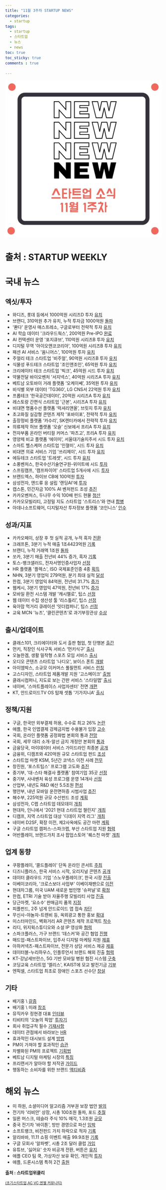 ```yaml
---
title: "11월 3주차 STARTUP NEWS"
categories: 
  - startup
tags: 
  - startup
  - 스타트업
  - 뉴스
  - news
toc: true
toc_sticky: true
comments : true

---
```


![news](/assets/img/news.jpg)
# **출처 : STARTUP WEEKLY**

# **국내 뉴스**                                                

## 엑싯/투자                                                    
-  와디즈, 롯데 등에서 1000억원 시리즈D 투자 [유치](https://event.stibee.com/v2/click/MzQ4MDcvNzU5MzYxLzk1OTk5Lw/aHR0cDovL2l0LmNob3N1bi5jb20vc2l0ZS9kYXRhL2h0bWxfZGlyLzIwMjEvMTEvMTAvMjAyMTExMTAwMjAxNS5odG1s) 
-  브랜디, 310억원 추가 유치, 누적 투자금 1000억원 [돌파](https://event.stibee.com/v2/click/MzQ4MDcvNzU5MzYxLzk1OTk5Lw/aHR0cHM6Ly93d3cudmVudHVyZXNxdWFyZS5uZXQvODQyMDMy) 
-  ‘콴다’ 운영사 매스프레소, 구글로부터 전략적 투자 [유치](https://event.stibee.com/v2/click/MzQ4MDcvNzU5MzYxLzk1OTk5Lw/aHR0cHM6Ly93d3cuYmxvdGVyLm5ldC9uZXdzVmlldy9ibHQyMDIxMTExMDAwMjI) 
-  AI 학습 데이터 '크라우드웍스', 200억원 Pre-IPO [완료](https://event.stibee.com/v2/click/MzQ4MDcvNzU5MzYxLzk1OTk5Lw/aHR0cHM6Ly93d3cudmVudHVyZXNxdWFyZS5uZXQvODQyMTE2) 
-  AI 컨택센터 운영 '포지큐브', 110억원 시리즈B 투자 [유치](https://event.stibee.com/v2/click/MzQ4MDcvNzU5MzYxLzk1OTk5Lw/aHR0cHM6Ly93d3cudmVudHVyZXNxdWFyZS5uZXQvODQyMTI4) 
-  디지털 무역 '아이오앤코코리아', 100억원 시리즈B 투자 [유치](https://event.stibee.com/v2/click/MzQ4MDcvNzU5MzYxLzk1OTk5Lw/aHR0cHM6Ly9wbGF0dW0ua3IvYXJjaGl2ZXMvMTc0NjIz) 
-  패션 AI 서비스 '옴니어스', 100억원 투자 [유치](https://event.stibee.com/v2/click/MzQ4MDcvNzU5MzYxLzk1OTk5Lw/aHR0cHM6Ly9wbGF0dW0ua3IvYXJjaGl2ZXMvMTc0Nzcw) 
-  주얼리 테크 스타트업 '비주얼', 90억원 시리즈B 투자 [유치](https://event.stibee.com/v2/click/MzQ4MDcvNzU5MzYxLzk1OTk5Lw/aHR0cHM6Ly9wbGF0dW0ua3IvYXJjaGl2ZXMvMTc0NDY4) 
-  식물성 푸드테크 스타트업 '조인앤조인', 65억원 투자 [유치](https://event.stibee.com/v2/click/MzQ4MDcvNzU5MzYxLzk1OTk5Lw/aHR0cHM6Ly93d3cudmVudHVyZXNxdWFyZS5uZXQvODQyMzI1) 
-  크리에이터 테크 스타트업 '빅크', 45억원 시드 투자 [유치](https://event.stibee.com/v2/click/MzQ4MDcvNzU5MzYxLzk1OTk5Lw/aHR0cHM6Ly93d3cuZGF0YW5ldC5jby5rci9uZXdzL2FydGljbGVWaWV3Lmh0bWw_aWR4bm89MTY2Mzc5) 
-  약물전달 바이오벤처 '서지넥스', 40억원 시리즈A 투자 [유치](https://event.stibee.com/v2/click/MzQ4MDcvNzU5MzYxLzk1OTk5Lw/aHR0cHM6Ly93d3cudmVudHVyZXNxdWFyZS5uZXQvODQyMzM2) 
-  베트남 오토바이 거래 플랫폼 ‘오케이쎄’, 35억원 투자 [유치](https://event.stibee.com/v2/click/MzQ4MDcvNzU5MzYxLzk1OTk5Lw/aHR0cHM6Ly93d3cudmVudHVyZXNxdWFyZS5uZXQvODQyMjc1) 
-  비식별 외부 데이터 'TG360', LG CNS서 22억원 투자 [유치](https://event.stibee.com/v2/click/MzQ4MDcvNzU5MzYxLzk1OTk5Lw/aHR0cHM6Ly9wbGF0dW0ua3IvYXJjaGl2ZXMvMTc0NjEw) 
-  프롭테크 ‘한국공간데이터’, 20억원 시리즈A 투자 [유치](https://event.stibee.com/v2/click/MzQ4MDcvNzU5MzYxLzk1OTk5Lw/aHR0cHM6Ly93d3cudmVudHVyZXNxdWFyZS5uZXQvODQyMTIy) 
-  레스토랑 간편식 스타트업 '근본', 시리즈A 투자 [유치](https://event.stibee.com/v2/click/MzQ4MDcvNzU5MzYxLzk1OTk5Lw/aHR0cDovL3d3dy5zaXNhLW5ld3MuY29tL25ld3MvYXJ0aWNsZS5odG1sP25vPTE3ODI0OQ) 
-  비대면 명품수선 플랫폼 ‘럭셔리앤올’, 브릿지 투자 [유치](https://event.stibee.com/v2/click/MzQ4MDcvNzU5MzYxLzk1OTk5Lw/aHR0cHM6Ly93d3cudmVudHVyZXNxdWFyZS5uZXQvODQyMDM2) 
-  초고화질 실감형 콘텐츠 제작 '포바이포', 전략적 투자 [유치](https://event.stibee.com/v2/click/MzQ4MDcvNzU5MzYxLzk1OTk5Lw/aHR0cHM6Ly93d3cudmVudHVyZXNxdWFyZS5uZXQvODQyMjcy) 
-  출장정비 플랫폼 ‘카수리’, SK렌터카에서 전략적 투자 [유치](https://event.stibee.com/v2/click/MzQ4MDcvNzU5MzYxLzk1OTk5Lw/aHR0cHM6Ly9wbGF0dW0ua3IvYXJjaGl2ZXMvMTc0ODIz) 
-  의류제작 허브 플랫폼 ‘오슬’ 신보에서 프리A 투자 [유치](https://event.stibee.com/v2/click/MzQ4MDcvNzU5MzYxLzk1OTk5Lw/aHR0cHM6Ly9wbGF0dW0ua3IvYXJjaGl2ZXMvMTc0NDgz) 
-  전자부품 온라인 버티컬 커머스 '파츠고', 프리A 투자 [유치](https://event.stibee.com/v2/click/MzQ4MDcvNzU5MzYxLzk1OTk5Lw/aHR0cHM6Ly9wbGF0dW0ua3IvYXJjaGl2ZXMvMTc0Njky) 
-  영양제 비교 플랫폼 ‘에이미’, 서울대기술지주서 시드 투자 [유치](https://event.stibee.com/v2/click/MzQ4MDcvNzU5MzYxLzk1OTk5Lw/aHR0cHM6Ly9wbGF0dW0ua3IvYXJjaGl2ZXMvMTc0ODM3) 
-  스마트 헬스케어 스타트업 '인졀미', 시드 투자 [유치](https://event.stibee.com/v2/click/MzQ4MDcvNzU5MzYxLzk1OTk5Lw/aHR0cHM6Ly9wbGF0dW0ua3IvYXJjaGl2ZXMvMTc0NTIz) 
-  비대면 의료 서비스 기업 '쓰리제이', 시드 투자 [유치](https://event.stibee.com/v2/click/MzQ4MDcvNzU5MzYxLzk1OTk5Lw/aHR0cHM6Ly93d3cudmVudHVyZXNxdWFyZS5uZXQvODQyMjQ0) 
-  에듀테크 스타트업 '트레셋', 시드 투자 [유치](https://event.stibee.com/v2/click/MzQ4MDcvNzU5MzYxLzk1OTk5Lw/aHR0cHM6Ly93d3cudmVudHVyZXNxdWFyZS5uZXQvODQyMjM3) 
-  소풍벤처스, 한국수산기술연구원-위미트에 시드 [투자](https://event.stibee.com/v2/click/MzQ4MDcvNzU5MzYxLzk1OTk5Lw/aHR0cHM6Ly96ZG5ldC5jby5rci92aWV3Lz9ubz0yMDIxMTEwODA5MTQwMg) 
-  스프링캠프, '캠프파이어' 스타트업 5개사에 시드 [투자](https://event.stibee.com/v2/click/MzQ4MDcvNzU5MzYxLzk1OTk5Lw/aHR0cHM6Ly93d3cudmVudHVyZXNxdWFyZS5uZXQvODQyMTUw) 
-  브랜드엑스, 하이브 CB에 100억원 [투자](https://event.stibee.com/v2/click/MzQ4MDcvNzU5MzYxLzk1OTk5Lw/aHR0cHM6Ly9wbGF0dW0ua3IvYXJjaGl2ZXMvMTc0NjE1) 
-  삼성전자, 앤드류 응 설립 '랜딩AI'에 [투자](https://event.stibee.com/v2/click/MzQ4MDcvNzU5MzYxLzk1OTk5Lw/aHR0cDovL2FwbmV3cy5rci9WaWV3LmFzcHg_Tm89MjEwNTYzMQ) 
-  캡스톤, 민간자금 100% AI 벤처펀드 조성 [추진](https://event.stibee.com/v2/click/MzQ4MDcvNzU5MzYxLzk1OTk5Lw/aHR0cHM6Ly93d3cuc2VkYWlseS5jb20vTmV3c1ZJZXcvMjJUWThSS1U4OQ) 
-  카카오벤처스, 두나무 수익 100배 펀드 현물 [청산](https://event.stibee.com/v2/click/MzQ4MDcvNzU5MzYxLzk1OTk5Lw/aHR0cHM6Ly93d3cubWsuY28ua3IvbmV3cy9zdG9jay92aWV3LzIwMjEvMTEvMTA2MTA1MS8) 
-   카카오모빌리티, 고정밀 지도 스타트업 '스트리스'와 연내 [합병](https://event.stibee.com/v2/click/MzQ4MDcvNzU5MzYxLzk1OTk5Lw/7Lm07Lm07Jik66qo67mM66as7YuwLCDsl7DrgrQg6rOg7KCV67CAIOyngOuPhCDsiqTtg4Dtirjsl4UgJ-yKpO2KuOumrOyKpCfsmYAg7ZWp67OR) 
-   아데나소프트웨어, 디지털자산 투자정보 플랫폼 ‘코인니스’ [인수](https://event.stibee.com/v2/click/MzQ4MDcvNzU5MzYxLzk1OTk5Lw/aHR0cHM6Ly9wbGF0dW0ua3IvYXJjaGl2ZXMvMTc0ODgx) 
                                                           
## 성과/지표                                                    
- 카카오페이, 상장 후 첫 실적 공개, 누적 흑자 [전환](https://event.stibee.com/v2/click/MzQ4MDcvNzU5MzYxLzk1OTk5Lw/aHR0cHM6Ly9ieWxpbmUubmV0d29yay8yMDIxLzExLzEwLTE4NC8) 
-  크래프톤, 3분기 누적 매출 1조4423억원 [기록](https://event.stibee.com/v2/click/MzQ4MDcvNzU5MzYxLzk1OTk5Lw/aHR0cHM6Ly9wbGF0dW0ua3IvYXJjaGl2ZXMvMTc0ODMw) 
-  브랜디, 누적 거래액 1조원 [돌파](https://event.stibee.com/v2/click/MzQ4MDcvNzU5MzYxLzk1OTk5Lw/aHR0cHM6Ly9wbGF0dW0ua3IvYXJjaGl2ZXMvMTc0Njc2) 
-  쏘카, 3분기 매출 전년비 44% 증가, 흑자 [기록](https://event.stibee.com/v2/click/MzQ4MDcvNzU5MzYxLzk1OTk5Lw/aHR0cHM6Ly9wbGF0dW0ua3IvYXJjaGl2ZXMvMTc0NTYx) 
-  토스-뱅크샐러드, 전자서명인증사업자 [선정](https://event.stibee.com/v2/click/MzQ4MDcvNzU5MzYxLzk1OTk5Lw/aHR0cHM6Ly93d3cuZXRuZXdzLmNvbS8yMDIxMTExMjAwMDEzNA) 
-  HR 플랫폼 '플렉스', ISO 국제표준인증 4종 [획득](https://event.stibee.com/v2/click/MzQ4MDcvNzU5MzYxLzk1OTk5Lw/aHR0cHM6Ly9wbGF0dW0ua3IvYXJjaGl2ZXMvMTc0NTky) 
-  NHN, 3분기 영업익 279억원, 분기 최대 실적 [달성](https://event.stibee.com/v2/click/MzQ4MDcvNzU5MzYxLzk1OTk5Lw/aHR0cHM6Ly93d3cudGVjaDQyLmNvLmtyL25obi0zcS0lZWMlOTglODElZWMlOTclODUlZWMlOWQlYjUtMjc5JWVjJTk2JWI1JWVjJTliJTkwJWVjJWEwJTg0JWViJTg1JTg0JWViJWI5JTg0LTE4LTYlZTIlODYlOTEtJWViJWI2JTg0JWVhJWI4JWIwLSVlYyViNSU5YyVlYiU4YyU4MC0lZWMlOGIlYTQlZWMlYTAlODEtJWViJThiJWFjJWVjJTg0JWIxLw) 
-  한컴, 3분기 영업익 84억원, 전년비 31.7% [증가](https://event.stibee.com/v2/click/MzQ4MDcvNzU5MzYxLzk1OTk5Lw/aHR0cHM6Ly93d3cudGVjaDQyLmNvLmtyLyVlZCU5NSU5YyVlYSViOCU4MCVlYSViMyViYyVlYyViYiViNCVlZCU5MyVhOCVlZCU4NCViMC0zcS0lZWMlOTglODElZWMlOTclODUlZWMlOWQlYjUtODQlZWMlOTYlYjUlZWMlOWIlOTAlZWMlYTAlODQlZWIlODUlODQlZWIlYjklODQtMzEtNyVlMiU4NiU5MS8) 
-  웹케시, 3분기 영업익 47억원, 전년비 17% [증가](https://event.stibee.com/v2/click/MzQ4MDcvNzU5MzYxLzk1OTk5Lw/aHR0cHM6Ly93d3cudGVjaDQyLmNvLmtyLyVlYyU5YiViOSVlYyViYyU4MCVlYyU4YiU5Yy0zcS0lZWMlOTglODElZWMlOTclODUlZWMlOWQlYjUtNDclZWMlOTYlYjUlZWMlOWIlOTAlZWMlYTAlODQlZWIlODUlODQlZWIlYjklODQtMTclZTIlODYlOTEtYWklZWElYjIlYmQlZWIlYTYlYWMlZWIlODIlOTglZWIlOWQlYmMtJWVjJWI2JTljJWVjJThiJTljLSVlYiVhNyVhNC8) 
-  모바일 환전 시스템 개발 '캐시멜로', 팁스 [선정](https://event.stibee.com/v2/click/MzQ4MDcvNzU5MzYxLzk1OTk5Lw/aHR0cHM6Ly9wbGF0dW0ua3IvYXJjaGl2ZXMvMTc0NjMx) 
-  웹 데이터 수집 생산성 툴 ‘리스틀리’, 팁스 [선정](https://event.stibee.com/v2/click/MzQ4MDcvNzU5MzYxLzk1OTk5Lw/aHR0cHM6Ly93d3cudmVudHVyZXNxdWFyZS5uZXQvODQyMzQw) 
-  육아맘 먹거리 큐레이션 ‘잇더컴퍼니’, 팁스 [선정](https://event.stibee.com/v2/click/MzQ4MDcvNzU5MzYxLzk1OTk5Lw/aHR0cHM6Ly93d3cudmVudHVyZXNxdWFyZS5uZXQvODQyNDE2) 
-  교육 MCN '뉴즈', ‘클린콘텐츠’로 과기부장관상 [수상](https://event.stibee.com/v2/click/MzQ4MDcvNzU5MzYxLzk1OTk5Lw/aHR0cHM6Ly93d3cudmVudHVyZXNxdWFyZS5uZXQvODQyMDI3) 

## 출시/업데이트                                                
- 클래스101, 크리에이터와 도서 출판 협업, 첫 단행본 [출간](https://event.stibee.com/v2/click/MzQ4MDcvNzU5MzYxLzk1OTk5Lw/aHR0cHM6Ly93d3cudmVudHVyZXNxdWFyZS5uZXQvODQyMDY5) 
-  먼키, 직장인 식사구독 서비스 ‘먼키식구’ [출시](https://event.stibee.com/v2/click/MzQ4MDcvNzU5MzYxLzk1OTk5Lw/aHR0cHM6Ly9wbGF0dW0ua3IvYXJjaGl2ZXMvMTc0Njg4) 
-  오늘한겜, 생활 밀착형 스포츠 모임 서비스 [출시](https://event.stibee.com/v2/click/MzQ4MDcvNzU5MzYxLzk1OTk5Lw/aHR0cHM6Ly9wbGF0dW0ua3IvYXJjaGl2ZXMvMTc0NTA1) 
-  오디오 콘텐츠 스타트업 '나디오', 보이스 폰트 [개발](https://event.stibee.com/v2/click/MzQ4MDcvNzU5MzYxLzk1OTk5Lw/aHR0cHM6Ly93d3cubmV3c3dpcmUuY28ua3IvbmV3c1JlYWQucGhwP25vPTkzMzk1Mw) 
-  아이엠박스, 소규모 이커머스 풀필먼트 서비스 [런칭](https://event.stibee.com/v2/click/MzQ4MDcvNzU5MzYxLzk1OTk5Lw/aHR0cHM6Ly93d3cudmVudHVyZXNxdWFyZS5uZXQvODQyMDQw) 
-  고스디자인, 스타트업 제품개발 지원 '고스메이크' [출범](https://event.stibee.com/v2/click/MzQ4MDcvNzU5MzYxLzk1OTk5Lw/aHR0cDovL3d3dy5uZXdzd29ya3MuY28ua3IvbmV3cy9hcnRpY2xlVmlldy5odG1sP2lkeG5vPTU4MDY0OQ) 
-  클래시컴퍼니, 지도로 보는 간판 서비스 ‘스타일맵’ [출시](https://event.stibee.com/v2/click/MzQ4MDcvNzU5MzYxLzk1OTk5Lw/aHR0cHM6Ly9wbGF0dW0ua3IvYXJjaGl2ZXMvMTc0NjAw) 
-  네이버, '스마트플레이스 사업자센터' 전면 [개편](https://event.stibee.com/v2/click/MzQ4MDcvNzU5MzYxLzk1OTk5Lw/aHR0cHM6Ly93d3cuZXRuZXdzLmNvbS8yMDIxMTExMjAwMDAyMg) 
-  KT, 안드로이드TV OS 탑재 셋톱 '기가지니A' [출시](https://event.stibee.com/v2/click/MzQ4MDcvNzU5MzYxLzk1OTk5Lw/aHR0cHM6Ly93d3cudGVjaDQyLmNvLmtyL2t0LSVlYyU5NSU4OCVlYiU5MyU5YyVlYiVhMSU5YyVlYyU5ZCViNCVlYiU5MyU5Y3R2LSVlZCU4MyU5MSVlYyU5ZSVhYy0lZWMlODUlOGIlZWQlODYlYjEtJWVhJWI4JWIwJWVhJWIwJTgwJWVjJWE3JTgwJWViJThiJTg4YS0lZWMlYjYlOWMlZWMlOGIlOWMv) 

## 정책/지원                                                    
- 구글, 한국만 외부결제 허용, 수수료 최고 26% [논란](https://event.stibee.com/v2/click/MzQ4MDcvNzU5MzYxLzk1OTk5Lw/aHR0cHM6Ly9ieWxpbmUubmV0d29yay8yMDIxLzExLzExLTE3My8) 
-  애플, 한국 인앱결제 강제금지법 수용불가 입장 [고수](https://event.stibee.com/v2/click/MzQ4MDcvNzU5MzYxLzk1OTk5Lw/aHR0cHM6Ly93d3cuZXRuZXdzLmNvbS8yMDIxMTEwODAwMDE2Nw) 
-  국회, 온라인 플랫폼 공정화법 본회의 통과 [전망](https://event.stibee.com/v2/click/MzQ4MDcvNzU5MzYxLzk1OTk5Lw/aHR0cDovL2l0LmNob3N1bi5jb20vc2l0ZS9kYXRhL2h0bWxfZGlyLzIwMjEvMTEvMDkvMjAyMTExMDkwMjEwNC5odG1s) 
-  국회, 세무 대리 소개-알선 금지 개정안 본회의 [통과](https://event.stibee.com/v2/click/MzQ4MDcvNzU5MzYxLzk1OTk5Lw/aHR0cHM6Ly93d3cudGVjaDQyLmNvLmtyLyVlYyU5ZCViNCVlYyVhMCU5Yy0lZWMlODIlYmMlZWMlYTklOWMlZWMlODIlYmMlZWMlOWQlODAtJWViJWI2JTg4JWViJWIyJTk1JWVjJTlkJWI4JWVhJWIwJTgwJWVjJTlhJTk0LSVlYyU4NCViOCVlYiVhYyViNCVlYyU4MiVhYyVlYiViMiU5NS0lZWElYjAlOWMlZWMlYTAlOTUlZWMlOWMlYmMlZWIlYTElOWMtJWVjJTg0JWI4JWViJWFjJWI0Lw) 
-  금융당국, 마이데이터 서비스 가이드라인 최종본 [공개](https://event.stibee.com/v2/click/MzQ4MDcvNzU5MzYxLzk1OTk5Lw/aHR0cHM6Ly9ieWxpbmUubmV0d29yay8yMDIxLzExLzExLTE3Mi8) 
-  금융위, 디캠프와 420억원 규모 스타트업 펀드 [조성](https://event.stibee.com/v2/click/MzQ4MDcvNzU5MzYxLzk1OTk5Lw/aHR0cHM6Ly93d3cuZm5uZXdzLmNvbS9uZXdzLzIwMjExMTA3MTgzMjI0MDc5NA) 
-  스타트업 마켓 KSM, 5년간 코넥스 이전 사례 [전무](https://event.stibee.com/v2/click/MzQ4MDcvNzU5MzYxLzk1OTk5Lw/aHR0cHM6Ly93d3cuZm5uZXdzLmNvbS9uZXdzLzIwMjExMTExMTgyMjAyNjU0OQ) 
-  창진원, ‘포스트팁스’ 프로그램 고도화 [추진](https://event.stibee.com/v2/click/MzQ4MDcvNzU5MzYxLzk1OTk5Lw/aHR0cHM6Ly9wbGF0dW0ua3IvYXJjaGl2ZXMvMTc0NjUy) 
-  중기부, '대-스타 해결사 플랫폼' 참여기업 35곳 [선정](https://event.stibee.com/v2/click/MzQ4MDcvNzU5MzYxLzk1OTk5Lw/aHR0cHM6Ly9uZXdzLm10LmNvLmtyL210dmlldy5waHA_bm89MjAyMTExMTAxMjM0MzMxMjk3MA) 
-  중기부, 사내벤처 육성 프로그램 운영 14개사 [선정](https://event.stibee.com/v2/click/MzQ4MDcvNzU5MzYxLzk1OTk5Lw/aHR0cDovL3d3dy5ndWtqZW5ld3MuY29tL25ld3MvYXJ0aWNsZVZpZXcuaHRtbD9pZHhubz0yMzQ1MDcw) 
-  산업부, 내년도 R&D 예산 5.5조원 [편성](https://event.stibee.com/v2/click/MzQ4MDcvNzU5MzYxLzk1OTk5Lw/aHR0cHM6Ly93d3cuZXRuZXdzLmNvbS8yMDIxMTEwOTAwMDE3Mg) 
-  행안부, 내년 모바일 운전면허증 시범사업 [추진](https://event.stibee.com/v2/click/MzQ4MDcvNzU5MzYxLzk1OTk5Lw/aHR0cHM6Ly93d3cuZXRuZXdzLmNvbS8yMDIxMTExMTAwMDA3Nw) 
-  해수부, 225억원 규모 수산펀드 조성 [계획](https://event.stibee.com/v2/click/MzQ4MDcvNzU5MzYxLzk1OTk5Lw/aHR0cDovL3d3dy52aXZhMTAwLmNvbS9tYWluL3ZpZXcucGhwP2tleT0yMDIxMTEwODAxMDAwMjI2MA) 
-  삼성전자, C랩 스타트업 데모데이 [개최](https://event.stibee.com/v2/click/MzQ4MDcvNzU5MzYxLzk1OTk5Lw/aHR0cHM6Ly9tb25leXMubXQuY28ua3IvbmV3cy9td1ZpZXcucGhwP25vPTIwMjExMTEwMTMzNTgwMTY2MTgmY29kZT13MDQwMSZNUk4) 
-  현대차, 인니에서 '2021 현대 스타트업 챌린지' [개최](https://event.stibee.com/v2/click/MzQ4MDcvNzU5MzYxLzk1OTk5Lw/aHR0cDovL3d3dy5uZXdzdG93bi5jby5rci9uZXdzL2FydGljbGVWaWV3Lmh0bWw_aWR4bm89NTEzMTc2) 
-  디캠프, 지역 스타트업 대상 '디데이 지역 리그' [개최](https://event.stibee.com/v2/click/MzQ4MDcvNzU5MzYxLzk1OTk5Lw/aHR0cHM6Ly96ZG5ldC5jby5rci92aWV3Lz9ubz0yMDIxMTExMjE2MjUzNg) 
-  네이버 D2SF, 확장 이전, 제2사옥에도 공간 마련 [계획](https://event.stibee.com/v2/click/MzQ4MDcvNzU5MzYxLzk1OTk5Lw/aHR0cHM6Ly93d3cuZXRuZXdzLmNvbS8yMDIxMTExMjAwMDAyOA) 
-  구글 스타트업 캠퍼스-스파크랩, 부산 스타트업 지원 [협력](https://event.stibee.com/v2/click/MzQ4MDcvNzU5MzYxLzk1OTk5Lw/aHR0cDovL2tvcmVhLmdvb2dsZWJsb2cuY29tLzIwMjEvMTEvR0ZTLXBhcnRuZXJzaGlwLXdpdGgtc3BhcmtsYWJzLWJ1c2FuLmh0bWw) 
-  어반플레이, 브랜드가치 조사 팝업스토어 '퀘스천 마켓' [개최](https://event.stibee.com/v2/click/MzQ4MDcvNzU5MzYxLzk1OTk5Lw/aHR0cDovL3d3dy5zZWd5ZWJpei5jb20vbmV3c1ZpZXcvMjAyMTExMDk1MTQ1MTQ_T3V0VXJsPW5hdmVy) 
                                                                

## 업계 동향                                                    
- 쿠팡플레이, ‘콜드플레이’ 단독 온라인 콘서트 [주최](https://event.stibee.com/v2/click/MzQ4MDcvNzU5MzYxLzk1OTk5Lw/aHR0cHM6Ly93d3cudmVudHVyZXNxdWFyZS5uZXQvODQyMzIx) 
-  디즈니플러스, 한국 서비스 시작, 오리지널 콘텐츠 [공개](https://event.stibee.com/v2/click/MzQ4MDcvNzU5MzYxLzk1OTk5Lw/aHR0cHM6Ly93d3cuZXRuZXdzLmNvbS8yMDIxMTExMjAwMDAwNA) 
-  데이터 클라우드 기업 ‘스노우플레이크’, 한국 시장 [진출](https://event.stibee.com/v2/click/MzQ4MDcvNzU5MzYxLzk1OTk5Lw/aHR0cHM6Ly9ieWxpbmUubmV0d29yay8yMDIxLzExLzExLTE3MS8) 
-  이베이코리아, '크로스보더 사업부' 이베이재팬으로 [이전](https://event.stibee.com/v2/click/MzQ4MDcvNzU5MzYxLzk1OTk5Lw/aHR0cHM6Ly93d3cuZXRuZXdzLmNvbS8yMDIxMTExMTAwMDE4NA) 
-  현대차그룹, 미국 UAM 새로운 법인명 '슈퍼널'로 [확정](https://event.stibee.com/v2/click/MzQ4MDcvNzU5MzYxLzk1OTk5Lw/aHR0cHM6Ly93d3cuZXRuZXdzLmNvbS8yMDIxMTEwOTAwMDI3Mw) 
-  한컴, ETRI 기술 받아 자율주행 모빌리티 사업 [진출](https://event.stibee.com/v2/click/MzQ4MDcvNzU5MzYxLzk1OTk5Lw/aHR0cHM6Ly93d3cudGVjaDQyLmNvLmtyLyVlZCU5NSU5YyVlYyViYiViNCVlYSViNyViOCVlYiVhMyViOS0lZWMlOWUlOTAlZWMlOWMlYTglZWMlYTMlYmMlZWQlOTYlODktJWViJWFhJWE4JWViJWI5JThjJWViJWE2JWFjJWVkJThiJWIwLSVlYyU4MiVhYyVlYyU5NyU4NS0lZWIlYjAlOTUlZWMlYjAlYThldHJpLSVlZCU5NSViNSVlYyU4YiVhYyVlYSViOCViMCVlYyU4OCVhMC8) 
-  당근마켓, ‘요소수’ 판매금지 품목 [지정](https://event.stibee.com/v2/click/MzQ4MDcvNzU5MzYxLzk1OTk5Lw/aHR0cHM6Ly93d3cudmVudHVyZXNxdWFyZS5uZXQvODQyNDM3) 
-  피플펀드, 2주 넘게 안드로이드 앱 접속 [차단](https://event.stibee.com/v2/click/MzQ4MDcvNzU5MzYxLzk1OTk5Lw/aHR0cHM6Ly93d3cuZXRuZXdzLmNvbS8yMDIxMTExMjAwMDEyOA) 
-  무신사-야놀자-트렌비 등, 옥외광고 통한 홍보 [확대](https://event.stibee.com/v2/click/MzQ4MDcvNzU5MzYxLzk1OTk5Lw/aHR0cHM6Ly9jbS5hc2lhZS5jby5rci9hcnRpY2xlLzIwMjExMTEyMjEyMDQ1ODM1NzY) 
-  미스터마인드, 벽화거리 AR 콘텐츠 제작 프로젝트 [착수](https://event.stibee.com/v2/click/MzQ4MDcvNzU5MzYxLzk1OTk5Lw/aHR0cHM6Ly93d3cudmVudHVyZXNxdWFyZS5uZXQvODQyMDU1) 
-  리디, 위지윅스튜디오와 소설 IP 영상화 [협력](https://event.stibee.com/v2/click/MzQ4MDcvNzU5MzYxLzk1OTk5Lw/aHR0cHM6Ly93d3cudmVudHVyZXNxdWFyZS5uZXQvODQyNDIx) 
-  스파크플러스, 가구 브랜드 ‘데스커’와 공간 협업 [진행](https://event.stibee.com/v2/click/MzQ4MDcvNzU5MzYxLzk1OTk5Lw/aHR0cHM6Ly93d3cudmVudHVyZXNxdWFyZS5uZXQvODQyMTYy) 
-  매드업-패스트파이브, 입주사 디지털 마케팅 지원 [제휴](https://event.stibee.com/v2/click/MzQ4MDcvNzU5MzYxLzk1OTk5Lw/aHR0cHM6Ly93d3cudmVudHVyZXNxdWFyZS5uZXQvODQyMDQ0) 
-  아하커넥츠-패스트파이브, 전문가 상담 서비스 제공 [제휴](https://event.stibee.com/v2/click/MzQ4MDcvNzU5MzYxLzk1OTk5Lw/aHR0cHM6Ly93d3cudmVudHVyZXNxdWFyZS5uZXQvODQyMTc3) 
-  데이터블-누리하우스, 인플루언서 브랜드 해외 진출 [협력](https://event.stibee.com/v2/click/MzQ4MDcvNzU5MzYxLzk1OTk5Lw/aHR0cHM6Ly93d3cudmVudHVyZXNxdWFyZS5uZXQvODQyMjI2) 
-  KT-강남세브란스, 5G 기반 모바일 병원 협진 시스템 [구축](https://event.stibee.com/v2/click/MzQ4MDcvNzU5MzYxLzk1OTk5Lw/aHR0cDovL3d3dy50ZWNoaG9saWMuY28ua3IvbmV3cy9hcnRpY2xlVmlldy5odG1sP2lkeG5vPTIwMTEyOQ) 
-  코딩교육 스타트업 '엘리스', KAIST에 모교 발전기금 [기부](https://event.stibee.com/v2/click/MzQ4MDcvNzU5MzYxLzk1OTk5Lw/aHR0cDovL20uam9vbmdkby5jby5rci92aWV3LnBocD9rZXk9MjAyMTExMTIwMTAwMDI2OTU) 
-  엔픽셀, 스타트업 최초로 장애인 스포츠 선수단 [창설](https://event.stibee.com/v2/click/MzQ4MDcvNzU5MzYxLzk1OTk5Lw/aHR0cHM6Ly9uZXdzLm10LmNvLmtyL210dmlldy5waHA_bm89MjAyMTExMDgxMTQwMzcxMTczOQ) 

## 기타                                                         
- 배기홍 \ [갈증](https://event.stibee.com/v2/click/MzQ4MDcvNzU5MzYxLzk1OTk5Lw/aHR0cHM6Ly93d3cudGhlc3RhcnR1cGJpYmxlLmNvbS8yMDIxLzExL3RoZS10aGlyc3QtZm9yLXN1Y2Nlc3MuaHRtbA) 
-  배기홍 \ 미래 [창조](https://event.stibee.com/v2/click/MzQ4MDcvNzU5MzYxLzk1OTk5Lw/aHR0cHM6Ly93d3cudGhlc3RhcnR1cGJpYmxlLmNvbS8yMDIxLzExL21ldGEtYW5kLXRoZS1mdXR1cmUuaHRtbA) 
-  뮤직카우 정현경 대표 [인터뷰](https://event.stibee.com/v2/click/MzQ4MDcvNzU5MzYxLzk1OTk5Lw/aHR0cHM6Ly93d3cuY2hvc3VuLmNvbS9lY29ub215L3NtYi12ZW50dXJlLzIwMjEvMTEvMDkvRU9JVElKT09UQkVRTEZLS0I2RUdUUzdTTk0v) 
-  티비티의 '오늘의 픽업' [투자기](https://event.stibee.com/v2/click/MzQ4MDcvNzU5MzYxLzk1OTk5Lw/aHR0cHM6Ly93d3cuY2hvc3VuLmNvbS9lY29ub215L3NtYi12ZW50dXJlLzIwMjEvMTEvMTEvNzVSQ0ozSkhNRkhBSExVWklUUUhSQkpZSkUv) 
-  회사 취업규칙 필수 [기재사항](https://event.stibee.com/v2/click/MzQ4MDcvNzU5MzYxLzk1OTk5Lw/aHR0cHM6Ly9wbGF0dW0ua3IvYXJjaGl2ZXMvMTc0Nzk5) 
-  데이터 관점에서 바라보는 [HR](https://event.stibee.com/v2/click/MzQ4MDcvNzU5MzYxLzk1OTk5Lw/aHR0cHM6Ly9wbGF0dW0ua3IvYXJjaGl2ZXMvMTc0NjA0) 
-  효과적인 대시보드 설계 [방법](https://event.stibee.com/v2/click/MzQ4MDcvNzU5MzYxLzk1OTk5Lw/aHR0cHM6Ly9icnVuY2guY28ua3IvQG1vYmlpbnNpZGUvMzU5Nw) 
-  PM이 가져야 할 효과적인 [습관](https://event.stibee.com/v2/click/MzQ4MDcvNzU5MzYxLzk1OTk5Lw/aHR0cHM6Ly93ZWFsdGh5LXppcmNvbi0yNDEubm90aW9uLnNpdGUvUE0tNzI5YmM1NTc1ZmQ2NDIxMzlmODljYmFkNGM0ZDNkZTQ) 
-  차별화된 PM의 프로젝트 [기획법](https://event.stibee.com/v2/click/MzQ4MDcvNzU5MzYxLzk1OTk5Lw/aHR0cHM6Ly9icnVuY2guY28ua3IvQEB6SUgvMzU5OQ) 
-  베트남 디지털 마케팅 시장의 [특징](https://event.stibee.com/v2/click/MzQ4MDcvNzU5MzYxLzk1OTk5Lw/aHR0cHM6Ly93d3cudGVjaDQyLmNvLmtyLyVlYiU5NCU5NCVlYyVhNyU4MCVlZCU4NCViOC0lZWIlYTclODglZWMlYmMlODAlZWQlOGMlODUlZTIlOTElYWEtJWVjJWEwJThhJWVjJTlkJTgwLSVlYyU5ZCViOCVlYSViNSVhYyVlYiVhNSViYy0lZWIlYjAlOTQlZWQlODMlOTUlZWMlOWMlYmMlZWIlYTElOWMtJWVjJTg0JWIxJWVjJTllJWE1JWVkJTk1JTk4JWViJThhJTk0LSVlYiViMiVhMC8) 
-  프리랜서가 알아야 할 저작권 [가이드](https://event.stibee.com/v2/click/MzQ4MDcvNzU5MzYxLzk1OTk5Lw/aHR0cHM6Ly9ibG9nLm5hdmVyLmNvbS9qb2Jpc252LzIyMjU2NjMyMTAwOQ) 
-  행동하는 소비자를 위한 브랜드 [액티비즘](https://event.stibee.com/v2/click/MzQ4MDcvNzU5MzYxLzk1OTk5Lw/aHR0cHM6Ly93d3cudmVudHVyZXNxdWFyZS5uZXQvODQyMTMx) 




# **해외 뉴스**                                                

- 미 하원, 소셜미디어 알고리즘 거부권 보장 법안 [발의](https://event.stibee.com/v2/click/MzQ4MDcvNzU5MzYxLzk1OTk5Lw/aHR0cHM6Ly96ZG5ldC5jby5rci92aWV3Lz9ubz0yMDIxMTExMDEwMjg1Mg) 
-  전기차 '리비안' 상장, 시총 100조원 돌파, 포드 [추월](https://event.stibee.com/v2/click/MzQ4MDcvNzU5MzYxLzk1OTk5Lw/aHR0cHM6Ly93d3cuaGFuaS5jby5rci9hcnRpL2ludGVybmF0aW9uYWwvaW50ZXJuYXRpb25hbF9nZW5lcmFsLzEwMTg4ODEuaHRtbA) 
-  일론 머스크, 테슬라 주식 10% 매각, 1.3조원 [규모](https://event.stibee.com/v2/click/MzQ4MDcvNzU5MzYxLzk1OTk5Lw/aHR0cHM6Ly93d3cuZXRuZXdzLmNvbS8yMDIxMTExMTAwMDEyMw) 
-  중국 전기차 '바이톤', 방만 경영으로 파산 [임박](https://event.stibee.com/v2/click/MzQ4MDcvNzU5MzYxLzk1OTk5Lw/aHR0cHM6Ly93d3cuY2hvc3VuLmNvbS9lY29ub215L2F1dG8vMjAyMS8xMS8xNC9FWlJHTEtGUEZKSEJQSTRMUlBHVFBMN040RS8) 
-  소프트뱅크, 비전펀드 가치 하락으로 적자 [기록](https://event.stibee.com/v2/click/MzQ4MDcvNzU5MzYxLzk1OTk5Lw/aHR0cDovL3d3dy50aGVzY29vcC5jby5rci9uZXdzL2FydGljbGVWaWV3Lmh0bWw_aWR4bm89NTI1Mjk) 
-  알리바바, 11.11 쇼핑 이벤트 매출 99.9조원 [기록](https://event.stibee.com/v2/click/MzQ4MDcvNzU5MzYxLzk1OTk5Lw/aHR0cHM6Ly9wbGF0dW0ua3IvYXJjaGl2ZXMvMTc0ODc2) 
-  구글 모회사 '알파벳', 시총 2조 달러 클럽 [가입](https://event.stibee.com/v2/click/MzQ4MDcvNzU5MzYxLzk1OTk5Lw/aHR0cHM6Ly93d3cudGVjaDQyLmNvLmtyLyVlYSViNSVhYyVlYSViOCU4MC0lZWIlYWElYTglZWQlOWElOGMlZWMlODIlYWMtJWVjJTk1JThjJWVkJThjJThjJWViJWIyJWIzLSVlYyU4YiU5YyVlYyViNCU5ZC0yJWVjJWExJWIwJWViJThiJWFjJWViJTlmJWFjLSVlZCU4MSViNCVlYiU5ZiViZC0lZWElYjAlODAlZWMlOWUlODUv) 
-  유튜브, '싫어요' 숫자 비공개 전환, 버튼은 [유지](https://event.stibee.com/v2/click/MzQ4MDcvNzU5MzYxLzk1OTk5Lw/aHR0cHM6Ly93d3cueXRuLmNvLmtyL19sbi8wMTAzXzIwMjExMTEyMTAzMDAxNzQwNQ) 
-  애플 CEO 팀 쿡, 가상자산 보유 확인, 개인적 [투자](https://event.stibee.com/v2/click/MzQ4MDcvNzU5MzYxLzk1OTk5Lw/aHR0cHM6Ly93d3cuZXRuZXdzLmNvbS8yMDIxMTExMDAwMDE1Mw) 
-  애플, 드론시스템 특허 2건 [출원](https://event.stibee.com/v2/click/MzQ4MDcvNzU5MzYxLzk1OTk5Lw/aHR0cHM6Ly93d3cuZXRuZXdzLmNvbS8yMDIxMTExMjAwMDE5OQ) 

**출처 : 스타트업위클리**

<sup>[(초기스타트업,AC,VC,엔젤 커뮤니티)](https://open.kakao.com/o/gqjpsglc)</sup>

